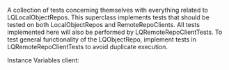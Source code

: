 A collection of tests concerning themselves with everything related to LQLocalObjectRepos.
This superclass implements tests that should be tested on both LocalObjectRepos and RemoteRepoClients. All tests implemented here will also be performed by LQRemoteRepoClientTests.
To test general functionality of the LQObjectRepo, implement tests in LQRemoteRepoClientTests to avoid duplicate execution.

Instance Variables
	client:		<Object>